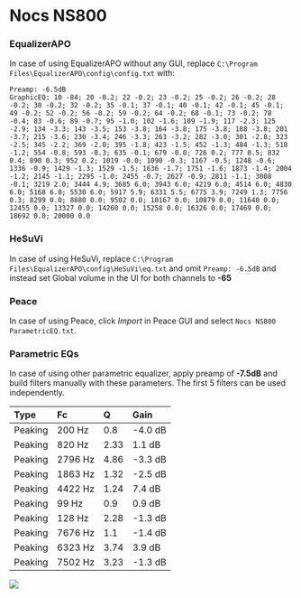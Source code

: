 # Nocs NS800

### EqualizerAPO
In case of using EqualizerAPO without any GUI, replace `C:\Program Files\EqualizerAPO\config\config.txt`
with:
```
Preamp: -6.5dB
GraphicEQ: 10 -84; 20 -0.2; 22 -0.2; 23 -0.2; 25 -0.2; 26 -0.2; 28 -0.2; 30 -0.2; 32 -0.2; 35 -0.1; 37 -0.1; 40 -0.1; 42 -0.1; 45 -0.1; 49 -0.2; 52 -0.2; 56 -0.2; 59 -0.2; 64 -0.2; 68 -0.1; 73 -0.2; 78 -0.4; 83 -0.6; 89 -0.7; 95 -1.0; 102 -1.6; 109 -1.9; 117 -2.3; 125 -2.9; 134 -3.3; 143 -3.5; 153 -3.8; 164 -3.8; 175 -3.8; 188 -3.8; 201 -3.7; 215 -3.6; 230 -3.4; 246 -3.3; 263 -3.2; 282 -3.0; 301 -2.8; 323 -2.5; 345 -2.2; 369 -2.0; 395 -1.8; 423 -1.5; 452 -1.3; 484 -1.3; 518 -1.2; 554 -0.8; 593 -0.3; 635 -0.1; 679 -0.0; 726 0.2; 777 0.5; 832 0.4; 890 0.3; 952 0.2; 1019 -0.0; 1090 -0.3; 1167 -0.5; 1248 -0.6; 1336 -0.9; 1429 -1.3; 1529 -1.5; 1636 -1.7; 1751 -1.6; 1873 -1.4; 2004 -1.2; 2145 -1.1; 2295 -1.0; 2455 -0.7; 2627 -0.9; 2811 -1.1; 3008 -0.1; 3219 2.0; 3444 4.9; 3685 6.0; 3943 6.0; 4219 6.0; 4514 6.0; 4830 6.0; 5168 6.0; 5530 6.0; 5917 5.9; 6331 5.5; 6775 3.9; 7249 1.3; 7756 0.3; 8299 0.0; 8880 0.0; 9502 0.0; 10167 0.0; 10879 0.0; 11640 0.0; 12455 0.0; 13327 0.0; 14260 0.0; 15258 0.0; 16326 0.0; 17469 0.0; 18692 0.0; 20000 0.0
```

### HeSuVi
In case of using HeSuVi, replace `C:\Program Files\EqualizerAPO\config\HeSuVi\eq.txt` and omit `Preamp:
-6.5dB` and instead set Global volume in the UI for both channels to **-65**

### Peace
In case of using Peace, click *Import* in Peace GUI and select `Nocs NS800 ParametricEQ.txt`.

### Parametric EQs
In case of using other parametric equalizer, apply preamp of **-7.5dB** and build filters manually with
these parameters. The first 5 filters can be used independently.

| Type    | Fc      |    Q | Gain    |
|:--------|:--------|:-----|:--------|
| Peaking | 200 Hz  | 0.8  | -4.0 dB |
| Peaking | 820 Hz  | 2.33 | 1.1 dB  |
| Peaking | 2796 Hz | 4.86 | -3.3 dB |
| Peaking | 1863 Hz | 1.32 | -2.5 dB |
| Peaking | 4422 Hz | 1.24 | 7.4 dB  |
| Peaking | 99 Hz   | 0.9  | 0.9 dB  |
| Peaking | 128 Hz  | 2.28 | -1.3 dB |
| Peaking | 7676 Hz | 1.1  | -1.4 dB |
| Peaking | 6323 Hz | 3.74 | 3.9 dB  |
| Peaking | 7502 Hz | 3.23 | -1.3 dB |

![](https://raw.githubusercontent.com/jaakkopasanen/AutoEq/master/results/headphonecom/sbaf-serious/Nocs%20NS800/Nocs%20NS800.png)